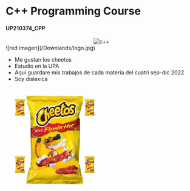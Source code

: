# C++ Programming Course 
#### UP210374_CPP
<div align ="center">
<img alt="c++" height="100" src="imagenes/c_logo.png"/>
</div>
![red imagen](/Downlands/logo.jpg)


* Me gustan los cheetos
* Estudio en la UPA
* Aqui guardare mis trabajos de cada materia del cuatri sep-dic 2022
* Soy dislexica
<br><br>
<br>![red imagen](/imagenes/descarga.jpeg)<br>

